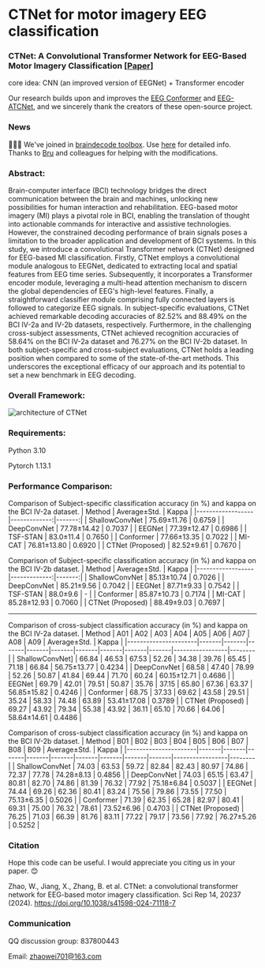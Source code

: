 # CTNet for motor imagery EEG classification
### CTNet: A Convolutional Transformer Network for EEG-Based Motor Imagery Classification [[Paper](https://www.nature.com/articles/s41598-024-71118-7)]
core idea: CNN (an improved version of EEGNet) + Transformer encoder 

Our research builds upon and improves the [EEG Conformer](https://github.com/eeyhsong/EEG-Conformer) and [EEG-ATCNet](https://github.com/Altaheri/EEG-ATCNet), and we sincerely thank the creators of these open-source project.

### News
🎉🎉🎉 We've joined in [braindecode toolbox](https://github.com/braindecode/braindecode/). Use [here](https://github.com/braindecode/braindecode/blob/master/braindecode/models/ctnet.py) for detailed info.
Thanks to [Bru](https://github.com/bruAristimunha) and colleagues for helping with the modifications.

### Abstract:
Brain-computer interface (BCI) technology bridges the direct communication between the brain and machines, unlocking new possibilities for human interaction and rehabilitation. EEG-based motor imagery (MI) plays a pivotal role in BCI, enabling the translation of thought into actionable commands for interactive and assistive technologies. However, the constrained decoding performance of brain signals poses a limitation to the broader application and development of BCI systems. In this study, we introduce a convolutional Transformer network (CTNet) designed for EEG-based MI classification. Firstly, CTNet employs a convolutional module analogous to EEGNet, dedicated to extracting local and spatial features from EEG time series. Subsequently, it incorporates a Transformer encoder module, leveraging a multi-head attention mechanism to discern the global dependencies of EEG's high-level features. Finally, a straightforward classifier module comprising fully connected layers is followed to categorize EEG signals. In subject-specific evaluations, CTNet achieved remarkable decoding accuracies of 82.52% and 88.49% on the BCI IV-2a and IV-2b datasets, respectively. Furthermore, in the challenging cross-subject assessments, CTNet achieved recognition accuracies of 58.64% on the BCI IV-2a dataset and 76.27% on the BCI IV-2b dataset. In both subject-specific and cross-subject evaluations, CTNet holds a leading position when compared to some of the state-of-the-art methods. This underscores the exceptional efficacy of our approach and its potential to set a new benchmark in EEG decoding.


### Overall Framework:
![architecture of CTNet](https://raw.githubusercontent.com/snailpt/CTNet/main/architecture.png)

### Requirements:
Python 3.10

Pytorch 1.13.1

### Performance Comparison:

Comparison of Subject-specific classification accuracy (in %) and kappa on the BCI IV-2a dataset.
| Method           | Average±Std. | Kappa  |
|------------------|-------------:|-------:|
| ShallowConvNet   | 75.69±11.76  | 0.6759 |
| DeepConvNet      | 77.78±14.42  | 0.7037 |
| EEGNet           | 77.39±12.47  | 0.6986 |
| TSF-STAN         | 83.0±11.4    | 0.7650 |
| Conformer        | 77.66±13.35  | 0.7022 |
| MI-CAT           | 76.81±13.80  | 0.6920 |
| CTNet (Proposed) | 82.52±9.61   | 0.7670 |

Comparison of Subject-specific classification accuracy (in %) and kappa on the BCI IV-2b dataset.
| Method           | Average±Std. | Kappa  |
|------------------|-------------:|-------:|
| ShallowConvNet   | 85.13±10.74  | 0.7026 |
| DeepConvNet      | 85.21±9.56   | 0.7042 |
| EEGNet           | 87.71±9.33   | 0.7542 |
| TSF-STAN         | 88.0±9.6     |   -    |
| Conformer        | 85.87±10.73  | 0.7174 |
| MI-CAT           | 85.28±12.93  | 0.7060 |
| CTNet (Proposed) | 88.49±9.03   | 0.7697 |
<hr>


Comparison of cross-subject classification accuracy (in %) and kappa on the BCI IV-2a dataset.
| Method               | A01   | A02   | A03   | A04   | A05   | A06   | A07   | A08   | A09   | Average±Std.    | Kappa  |
|----------------------|-------|-------|-------|-------|-------|-------|-------|-------|-------|-----------------|--------|
| ShallowConvNet]  | 66.84 | 46.53 | 67.53 | 52.26 | 34.38 | 39.76 | 65.45 | 71.18 | 66.84 | 56.75±13.77     | 0.4234 |
| DeepConvNet     | 68.58 | 47.40 | 78.99 | 52.26 | 50.87 | 41.84 | 69.44 | 71.70 | 60.24 | 60.15±12.71     | 0.4686 |
| EEGNet          | 69.79 | 42.01 | 79.51 | 50.87 | 35.76 | 37.15 | 65.80 | 67.36 | 63.37 | 56.85±15.82     | 0.4246 |
| Conformer       | 68.75 | 37.33 | 69.62 | 43.58 | 29.51 | 35.24 | 58.33 | 74.48 | 63.89 | 53.41±17.08     | 0.3789 |
| CTNet (Proposed)     | 69.27 | 43.92 | 79.34 | 55.38 | 43.92 | 36.11 | 65.10 | 70.66 | 64.06 | 58.64±14.61     | 0.4486 |


Comparison of cross-subject classification accuracy (in %) and kappa on the BCI IV-2b dataset.
| Method               | B01   | B02   | B03   | B04   | B05   | B06   | B07   | B08   | B09   | Average±Std.    | Kappa  |
|----------------------|-------|-------|-------|-------|-------|-------|-------|-------|-------|-----------------|--------|
| ShallowConvNet  | 74.03 | 63.53 | 59.72 | 82.84 | 82.43 | 80.97 | 74.86 | 72.37 | 77.78 | 74.28±8.13      | 0.4856 |
| DeepConvNet     | 74.03 | 65.15 | 63.47 | 80.81 | 82.70 | 74.86 | 81.39 | 76.32 | 77.92 | 75.18±6.84      | 0.5037 |
| EEGNet          | 74.44 | 69.26 | 62.36 | 80.41 | 83.24 | 75.56 | 79.86 | 73.55 | 77.50 | 75.13±6.35      | 0.5026 |
| Conformer       | 71.39 | 62.35 | 65.28 | 82.97 | 80.41 | 69.31 | 75.00 | 76.32 | 78.61 | 73.52±6.96      | 0.4703 |
| CTNet (Proposed)     | 76.25 | 71.03 | 66.39 | 81.76 | 83.11 | 77.22 | 79.17 | 73.56 | 77.92 | 76.27±5.26      | 0.5252 |


### Citation
Hope this code can be useful. I would appreciate you citing us in your paper. 😊

Zhao, W., Jiang, X., Zhang, B. et al. CTNet: a convolutional transformer network for EEG-based motor imagery classification. Sci Rep 14, 20237 (2024). https://doi.org/10.1038/s41598-024-71118-7

### Communication
QQ discussion group: 837800443

Email: zhaowei701@163.com
